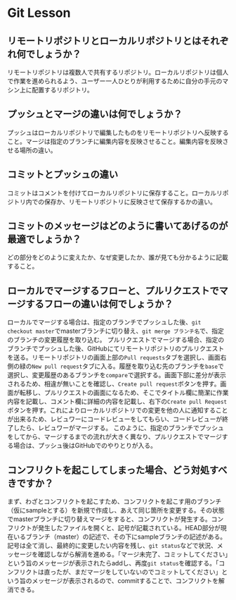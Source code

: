 # Git Lesson

## リモートリポジトリとローカルリポジトリとはそれぞれ何でしょうか？

リモートリポジトリは複数人で共有するリポジトリ。ローカルリポジトリは個人で作業を進められるよう、ユーザー一人ひとりが利用するために自分の手元のマシン上に配置するリポジトリ。

## プッシュとマージの違いは何でしょうか？

プッシュはローカルリポジトリで編集したものをリモートリポジトリへ反映すること。マージは指定のブランチに編集内容を反映させること。編集内容を反映させる場所の違い。

## コミットとプッシュの違い

コミットはコメントを付けてローカルリポジトリに保存すること。ローカルリポジトリ内での保存か、リモートリポジトリに反映させて保存するかの違い。

## コミットのメッセージはどのように書いてあげるのが最適でしょうか？

どの部分をどのように変えたか、なぜ変更したか、誰が見ても分かるように記載すること。

## ローカルでマージするフローと、プルリクエストでマージするフローの違いは何でしょうか？

ローカルでマージする場合は、指定のブランチでプッシュした後、`git checkout master`でmasterブランチに切り替え、`git merge ブランチ名`で、指定のブランチの変更履歴を取り込む。
プルリクエストでマージする場合、指定のブランチでプッシュした後、GitHubにてリモートリポジトリのプルリクエストを送る。リモートリポジトリの画面上部の`Pull requests`タブを選択し、画面右側の緑の`New pull request`タブに入る。履歴を取り込む先のブランチを`base`で選択し、変更履歴のあるブランチを`compare`で選択する。画面下部に差分が表示されるため、相違が無いことを確認し、`Create pull request`ボタンを押す。画面が転移し、プルリクエストの画面になるため、そこでタイトル欄に簡潔に作業内容を記載し、コメント欄に詳細の内容を記載し、右下の`Create pull Request`ボタンを押す。これによりローカルリポジトリでの変更を他の人に通知することが出来るため、レビュワーにコードレビューをしてもらい、コードレビューが終了したら、レビュワーがマージする。
このように、指定のブランチでプッシュをしてから、マージするまでの流れが大きく異なり、プルリクエストでマージする場合は、プッシュ後はGitHubでのやりとりが入る。

## コンフリクトを起こしてしまった場合、どう対処すべきですか？

まず、わざとコンフリクトを起こすため、コンフリクトを起こす用のブランチ（仮にsampleとする）を新規で作成し、あえて同じ箇所を変更する。その状態でmasterブランチに切り替えマージをすると、コンフリクトが発生する。コンフリクトが発生したファイルを開くと、記号が記載されている。HEAD部分が現在いるブランチ（master）の記述で、その下にsampleブランチの記述がある。記号は全て消し、最終的に変更したい内容を残し、`git status`などで状況、メッセージを確認しながら解消を進める。「マージ未完了、コミットしてください」という旨のメッセージが表示されたらaddし、再度`git status`を確認する。「コンフリクトは直ったが、まだマージをしていないのでコミットしてください」という旨のメッセージが表示されるので、commitすることで、コンフリクトを解消できる。